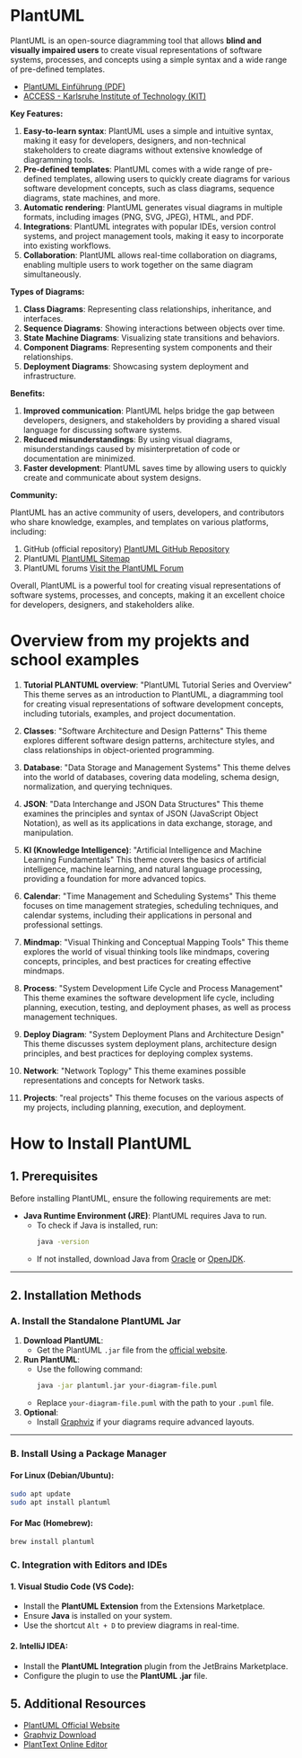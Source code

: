 # PlantUML

PlantUML is an open-source diagramming tool that allows **blind and visually impaired users** to create visual representations of software systems, processes, and concepts using a simple syntax and a wide range of pre-defined templates.

- [PlantUML Einführung (PDF)](https://www.cooperate-project.de/umlschulung/2_1_PlantUML-Einführung.pdf)
- [ACCESS - Karlsruhe Institute of Technology (KIT)](https://www.access.kit.edu/index.php)

**Key Features:**

1. **Easy-to-learn syntax**: PlantUML uses a simple and intuitive syntax, making it easy for developers, designers, and non-technical stakeholders to create diagrams without extensive knowledge of diagramming
   tools.
2. **Pre-defined templates**: PlantUML comes with a wide range of pre-defined templates, allowing users to quickly create diagrams for various software development concepts, such as class diagrams, sequence
   diagrams, state machines, and more.
3. **Automatic rendering**: PlantUML generates visual diagrams in multiple formats, including images (PNG, SVG, JPEG), HTML, and PDF.
4. **Integrations**: PlantUML integrates with popular IDEs, version control systems, and project management tools, making it easy to incorporate into existing workflows.
5. **Collaboration**: PlantUML allows real-time collaboration on diagrams, enabling multiple users to work together on the same diagram simultaneously.

**Types of Diagrams:**

1. **Class Diagrams**: Representing class relationships, inheritance, and interfaces.
2. **Sequence Diagrams**: Showing interactions between objects over time.
3. **State Machine Diagrams**: Visualizing state transitions and behaviors.
4. **Component Diagrams**: Representing system components and their relationships.
5. **Deployment Diagrams**: Showcasing system deployment and infrastructure.

**Benefits:**

1. **Improved communication**: PlantUML helps bridge the gap between developers, designers, and stakeholders by providing a shared visual language for discussing software systems.
2. **Reduced misunderstandings**: By using visual diagrams, misunderstandings caused by misinterpretation of code or documentation are minimized.
3. **Faster development**: PlantUML saves time by allowing users to quickly create and communicate about system designs.

**Community:**

PlantUML has an active community of users, developers, and contributors who share knowledge, examples, and templates on various platforms, including:

1. GitHub (official repository) [PlantUML GitHub Repository](https://github.com/plantuml/plantuml?tab=readme-ov-file)
2. PlantUML [PlantUML Sitemap](https://plantuml.com/de/sitemap)
3. PlantUML forums [Visit the PlantUML Forum](https://forum.plantuml.net)

Overall, PlantUML is a powerful tool for creating visual representations of software systems, processes, and concepts, making it an excellent choice for developers, designers, and stakeholders alike.

# Overview from my projekts and school examples

1. **Tutorial PLANTUML overview**: "PlantUML Tutorial Series and Overview"
   This theme serves as an introduction to PlantUML, a diagramming tool for creating visual representations of software development concepts, including tutorials, examples, and project documentation.

2. **Classes**: "Software Architecture and Design Patterns"
   This theme explores different software design patterns, architecture styles, and class relationships in object-oriented programming.

3. **Database**: "Data Storage and Management Systems"
   This theme delves into the world of databases, covering data modeling, schema design, normalization, and querying techniques.

4. **JSON**: "Data Interchange and JSON Data Structures"
   This theme examines the principles and syntax of JSON (JavaScript Object Notation), as well as its applications in data exchange, storage, and manipulation.

5. **KI (Knowledge Intelligence)**: "Artificial Intelligence and Machine Learning Fundamentals"
   This theme covers the basics of artificial intelligence, machine learning, and natural language processing, providing a foundation for more advanced topics.

6. **Calendar**: "Time Management and Scheduling Systems"
   This theme focuses on time management strategies, scheduling techniques, and calendar systems, including their applications in personal and professional settings.

7. **Mindmap**: "Visual Thinking and Conceptual Mapping Tools"
   This theme explores the world of visual thinking tools like mindmaps, covering concepts, principles, and best practices for creating effective mindmaps.

8. **Process**: "System Development Life Cycle and Process Management"
   This theme examines the software development life cycle, including planning, execution, testing, and deployment phases, as well as process management techniques.

9. **Deploy Diagram**: "System Deployment Plans and Architecture Design"
   This theme discusses system deployment plans, architecture design principles, and best practices for deploying complex systems.

10. **Network**: "Network Toplogy"
    This theme examines possible representations and concepts for Network tasks.

11. **Projects**: "real projects"
    This theme focuses on the various aspects of my projects, including planning, execution, and deployment.

# How to Install PlantUML

## 1. Prerequisites

Before installing PlantUML, ensure the following requirements are met:

- **Java Runtime Environment (JRE)**: PlantUML requires Java to run.
  - To check if Java is installed, run:
    ```bash
    java -version
    ```
  - If not installed, download Java from [Oracle](https://www.oracle.com/java/technologies/javase-downloads.html) or [OpenJDK](https://openjdk.org/).

---

## 2. Installation Methods

### A. Install the Standalone PlantUML Jar

1. **Download PlantUML**:
   - Get the PlantUML `.jar` file from the [official website](https://plantuml.com/download).
2. **Run PlantUML**:
   - Use the following command:
     ```bash
     java -jar plantuml.jar your-diagram-file.puml
     ```
   - Replace `your-diagram-file.puml` with the path to your `.puml` file.
3. **Optional**:
   - Install [Graphviz](https://graphviz.gitlab.io/download/) if your diagrams require advanced layouts.

---

### B. Install Using a Package Manager

#### For Linux (Debian/Ubuntu):

```bash
sudo apt update
sudo apt install plantuml
```

#### For Mac (Homebrew):

```bash
brew install plantuml
```

### C. Integration with Editors and IDEs

#### 1. Visual Studio Code (VS Code):

- Install the **PlantUML Extension** from the Extensions Marketplace.
- Ensure **Java** is installed on your system.
- Use the shortcut `Alt + D` to preview diagrams in real-time.

#### 2. IntelliJ IDEA:

- Install the **PlantUML Integration** plugin from the JetBrains Marketplace.
- Configure the plugin to use the **PlantUML .jar** file.

## 5. Additional Resources

- [PlantUML Official Website](https://plantuml.com/)
- [Graphviz Download](https://graphviz.gitlab.io/download/)
- [PlantText Online Editor](https://www.planttext.com/)
